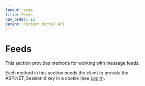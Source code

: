 ```yaml
---
layout: page
title: Feeds
nav_order: 12
parent: Patient Portal API
---
```


# Feeds

This section provides methods for working with message feeds.

Each method in this section needs the client to provide the ASP.NET_SessionId key in a cookie (see [Login](../authentication/login)).
